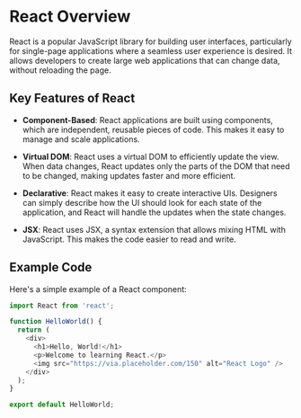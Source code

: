 # React Overview

React is a popular JavaScript library for building user interfaces, particularly for single-page applications where a seamless user experience is desired. It allows developers to create large web applications that can change data, without reloading the page.

## Key Features of React

- **Component-Based**: React applications are built using components, which are independent, reusable pieces of code. This makes it easy to manage and scale applications.

- **Virtual DOM**: React uses a virtual DOM to efficiently update the view. When data changes, React updates only the parts of the DOM that need to be changed, making updates faster and more efficient.

- **Declarative**: React makes it easy to create interactive UIs. Designers can simply describe how the UI should look for each state of the application, and React will handle the updates when the state changes.

- **JSX**: React uses JSX, a syntax extension that allows mixing HTML with JavaScript. This makes the code easier to read and write.

## Example Code

Here's a simple example of a React component:

```js
import React from 'react';

function HelloWorld() {
  return (
    <div>
      <h1>Hello, World!</h1>
      <p>Welcome to learning React.</p>
      <img src="https://via.placeholder.com/150" alt="React Logo" />
    </div>
  );
}

export default HelloWorld;
```